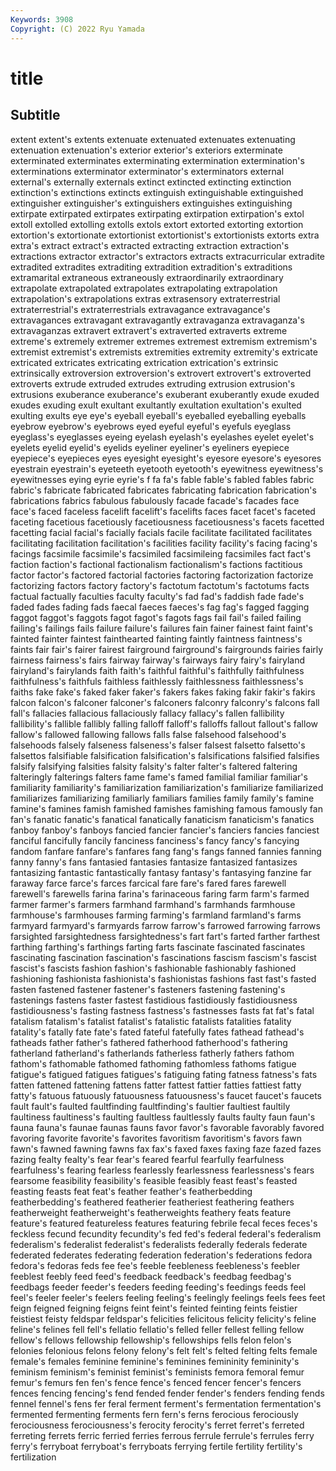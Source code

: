 ```yaml
---
Keywords: 3908
Copyright: (C) 2022 Ryu Yamada
---
```



# title

## Subtitle
 extent extent's extents extenuate
extenuated extenuates extenuating extenuation extenuation's exterior exterior's exteriors exterminate exterminated
exterminates exterminating extermination extermination's exterminations exterminator exterminator's exterminators external external's
externally externals extinct extincted extincting extinction extinction's extinctions extincts extinguish
extinguishable extinguished extinguisher extinguisher's extinguishers extinguishes extinguishing extirpate extirpated extirpates
extirpating extirpation extirpation's extol extoll extolled extolling extolls extols extort
extorted extorting extortion extortion's extortionate extortionist extortionist's extortionists extorts extra
extra's extract extract's extracted extracting extraction extraction's extractions extractor extractor's
extractors extracts extracurricular extradite extradited extradites extraditing extradition extradition's extraditions
extramarital extraneous extraneously extraordinarily extraordinary extrapolate extrapolated extrapolates extrapolating extrapolation
extrapolation's extrapolations extras extrasensory extraterrestrial extraterrestrial's extraterrestrials extravagance extravagance's extravagances
extravagant extravagantly extravaganza extravaganza's extravaganzas extravert extravert's extraverted extraverts extreme
extreme's extremely extremer extremes extremest extremism extremism's extremist extremist's extremists
extremities extremity extremity's extricate extricated extricates extricating extrication extrication's extrinsic
extrinsically extroversion extroversion's extrovert extrovert's extroverted extroverts extrude extruded extrudes
extruding extrusion extrusion's extrusions exuberance exuberance's exuberant exuberantly exude exuded
exudes exuding exult exultant exultantly exultation exultation's exulted exulting exults
eye eye's eyeball eyeball's eyeballed eyeballing eyeballs eyebrow eyebrow's eyebrows
eyed eyeful eyeful's eyefuls eyeglass eyeglass's eyeglasses eyeing eyelash eyelash's
eyelashes eyelet eyelet's eyelets eyelid eyelid's eyelids eyeliner eyeliner's eyeliners
eyepiece eyepiece's eyepieces eyes eyesight eyesight's eyesore eyesore's eyesores eyestrain
eyestrain's eyeteeth eyetooth eyetooth's eyewitness eyewitness's eyewitnesses eying eyrie eyrie's
f fa fa's fable fable's fabled fables fabric fabric's fabricate
fabricated fabricates fabricating fabrication fabrication's fabrications fabrics fabulous fabulously facade
facade's facades face face's faced faceless facelift facelift's facelifts faces
facet facet's faceted faceting facetious facetiously facetiousness facetiousness's facets facetted
facetting facial facial's facially facials facile facilitate facilitated facilitates facilitating
facilitation facilitation's facilities facility facility's facing facing's facings facsimile facsimile's
facsimiled facsimileing facsimiles fact fact's faction faction's factional factionalism factionalism's
factions factitious factor factor's factored factorial factories factoring factorization factorize
factorizing factors factory factory's factotum factotum's factotums facts factual factually
faculties faculty faculty's fad fad's faddish fade fade's faded fades
fading fads faecal faeces faeces's fag fag's fagged fagging faggot
faggot's faggots fagot fagot's fagots fags fail fail's failed failing
failing's failings fails failure failure's failures fain fainer fainest faint
faint's fainted fainter faintest fainthearted fainting faintly faintness faintness's faints
fair fair's fairer fairest fairground fairground's fairgrounds fairies fairly fairness
fairness's fairs fairway fairway's fairways fairy fairy's fairyland fairyland's fairylands
faith faith's faithful faithful's faithfully faithfulness faithfulness's faithfuls faithless faithlessly
faithlessness faithlessness's faiths fake fake's faked faker faker's fakers fakes
faking fakir fakir's fakirs falcon falcon's falconer falconer's falconers falconry
falconry's falcons fall fall's fallacies fallacious fallaciously fallacy fallacy's fallen
fallibility fallibility's fallible fallibly falling falloff falloff's falloffs fallout fallout's
fallow fallow's fallowed fallowing fallows falls false falsehood falsehood's falsehoods
falsely falseness falseness's falser falsest falsetto falsetto's falsettos falsifiable falsification
falsification's falsifications falsified falsifies falsify falsifying falsities falsity falsity's falter
falter's faltered faltering falteringly falterings falters fame fame's famed familial
familiar familiar's familiarity familiarity's familiarization familiarization's familiarize familiarized familiarizes familiarizing
familiarly familiars families family family's famine famine's famines famish famished
famishes famishing famous famously fan fan's fanatic fanatic's fanatical fanatically
fanaticism fanaticism's fanatics fanboy fanboy's fanboys fancied fancier fancier's fanciers
fancies fanciest fanciful fancifully fancily fanciness fanciness's fancy fancy's fancying
fandom fanfare fanfare's fanfares fang fang's fangs fanned fannies fanning
fanny fanny's fans fantasied fantasies fantasize fantasized fantasizes fantasizing fantastic
fantastically fantasy fantasy's fantasying fanzine far faraway farce farce's farces
farcical fare fare's fared fares farewell farewell's farewells farina farina's
farinaceous faring farm farm's farmed farmer farmer's farmers farmhand farmhand's
farmhands farmhouse farmhouse's farmhouses farming farming's farmland farmland's farms farmyard
farmyard's farmyards farrow farrow's farrowed farrowing farrows farsighted farsightedness farsightedness's
fart fart's farted farther farthest farthing farthing's farthings farting farts
fascinate fascinated fascinates fascinating fascination fascination's fascinations fascism fascism's fascist
fascist's fascists fashion fashion's fashionable fashionably fashioned fashioning fashionista fashionista's
fashionistas fashions fast fast's fasted fasten fastened fastener fastener's fasteners
fastening fastening's fastenings fastens faster fastest fastidious fastidiously fastidiousness fastidiousness's
fasting fastness fastness's fastnesses fasts fat fat's fatal fatalism fatalism's
fatalist fatalist's fatalistic fatalists fatalities fatality fatality's fatally fate fate's
fated fateful fatefully fates fathead fathead's fatheads father father's fathered
fatherhood fatherhood's fathering fatherland fatherland's fatherlands fatherless fatherly fathers fathom
fathom's fathomable fathomed fathoming fathomless fathoms fatigue fatigue's fatigued fatigues
fatigues's fatiguing fating fatness fatness's fats fatten fattened fattening fattens
fatter fattest fattier fatties fattiest fatty fatty's fatuous fatuously fatuousness
fatuousness's faucet faucet's faucets fault fault's faulted faultfinding faultfinding's faultier
faultiest faultily faultiness faultiness's faulting faultless faultlessly faults faulty faun
faun's fauna fauna's faunae faunas fauns favor favor's favorable favorably
favored favoring favorite favorite's favorites favoritism favoritism's favors fawn fawn's
fawned fawning fawns fax fax's faxed faxes faxing faze fazed
fazes fazing fealty fealty's fear fear's feared fearful fearfully fearfulness
fearfulness's fearing fearless fearlessly fearlessness fearlessness's fears fearsome feasibility feasibility's
feasible feasibly feast feast's feasted feasting feasts feat feat's feather
feather's featherbedding featherbedding's feathered featherier featheriest feathering feathers featherweight featherweight's
featherweights feathery feats feature feature's featured featureless features featuring febrile
fecal feces feces's feckless fecund fecundity fecundity's fed fed's federal
federal's federalism federalism's federalist federalist's federalists federally federals federate federated
federates federating federation federation's federations fedora fedora's fedoras feds fee
fee's feeble feebleness feebleness's feebler feeblest feebly feed feed's feedback
feedback's feedbag feedbag's feedbags feeder feeder's feeders feeding feeding's feedings
feeds feel feel's feeler feeler's feelers feeling feeling's feelingly feelings
feels fees feet feign feigned feigning feigns feint feint's feinted
feinting feints feistier feistiest feisty feldspar feldspar's felicities felicitous felicity
felicity's feline feline's felines fell fell's fellatio fellatio's felled feller
fellest felling fellow fellow's fellows fellowship fellowship's fellowships fells felon
felon's felonies felonious felons felony felony's felt felt's felted felting
felts female female's females feminine feminine's feminines femininity femininity's feminism
feminism's feminist feminist's feminists femora femoral femur femur's femurs fen
fen's fence fence's fenced fencer fencer's fencers fences fencing fencing's
fend fended fender fender's fenders fending fends fennel fennel's fens
fer feral ferment ferment's fermentation fermentation's fermented fermenting ferments fern
fern's ferns ferocious ferociously ferociousness ferociousness's ferocity ferocity's ferret ferret's
ferreted ferreting ferrets ferric ferried ferries ferrous ferrule ferrule's ferrules
ferry ferry's ferryboat ferryboat's ferryboats ferrying fertile fertility fertility's fertilization
